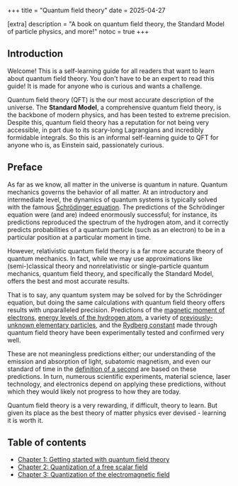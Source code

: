 +++
title = "Quantum field theory"
date = 2025-04-27

[extra]
description = "A book on quantum field theory, the Standard Model of particle physics, and more!"
notoc = true
+++

## Introduction

Welcome! This is a self-learning guide for all readers that want to learn about quantum field theory. You don't have to be an expert to read this guide! It is made for anyone who is curious and wants a challenge.

Quantum field theory (QFT) is the our most accurate description of the universe. The **Standard Model**, a comprehensive quantum field theory, is the backbone of modern physics, and has been tested to extreme precision. Despite this, quantum field theory has a reputation for not being very accessible, in part due to its scary-long Lagrangians and incredibly formidable integrals. So this is an informal self-learning guide to QFT for anyone who is, as Einstein said, passionately curious. 

## Preface

As far as we know, all matter in the universe is quantum in nature. Quantum mechanics governs the behavior of all matter. At an introductory and intermediate level, the dynamics of quantum systems is typically solved with the famous [Schrödinger equation](https://en.wikipedia.org/wiki/Schr%C3%B6dinger_equation). The predictions of the Schrödinger equation were (and are) indeed enormously successful; for instance, its predictions reproduced the spectrum of the hydrogen atom, and it correctly predicts probabilities of a quantum particle (such as an electron) to be in a particular position at a particular moment in time.

However, relativistic quantum field theory is a far more accurate theory of quantum mechanics. In fact, while we may use approximations like (semi-)classical theory and nonrelativistic or single-particle quantum mechanics, quantum field theory, and specifically the Standard Model, offers the best and most accurate results. 

That is to say, any quantum system may be solved for by the Schrödinger equation, but doing the same calculations with quantum field theory offers results with unparalleled precision. Predictions of the [magnetic moment of electrons](https://en.wikipedia.org/wiki/Magnetic_moment), [energy levels of the hydrogen atom](https://en.wikipedia.org/wiki/Lamb_shift), a variety of [previously-unknown elementary particles](https://physics.info/standard/), and the [Rydberg constant](https://en.wikipedia.org/wiki/Rydberg_constant) made through quantum field theory have been experimentally tested and confirmed very well. 

These are not meaningless predictions either; our understanding of the emission and absorption of light, subatomic magnetism, and even our standard of time in the [definition of a second](https://en.wikipedia.org/wiki/Second) are based on these predictions. In turn, numerous scientific experiments, material science, laser technology, and electronics depend on applying these predictions, without which they would likely not progress to how they are today.

Quantum field theory is a very rewarding, if difficult, theory to learn. But given its place as the best theory of matter physics ever devised - learning it is worth it.

## Table of contents

- [Chapter 1: Getting started with quantum field theory](@/quantum-field-theory/chapter-1.md)
- [Chapter 2: Quantization of a free scalar field](@/quantum-field-theory/chapter-2.md)
- [Chapter 3: Quantization of the electromagnetic field](@/quantum-field-theory/chapter-3.md)